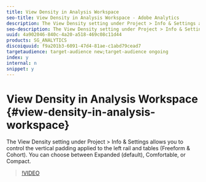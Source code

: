 ```yaml
---
title: View Density in Analysis Workspace
seo-title: View Density in Analysis Workspace - Adobe Analytics
description: The View Density setting under Project > Info & Settings allows you to control the vertical padding applied to the left rail and tables (Freeform & Cohort). You can choose between Expanded (default), Comfortable, or Compact.
seo-description: The View Density setting under Project > Info & Settings allows you to control the vertical padding applied to the left rail and tables (Freeform & Cohort). You can choose between Expanded (default), Comfortable, or Compact. - Adobe Analytics
uuid: 4a902046-840c-4a20-a518-469c08c11d44
products: SG_ANALYTICS
discoiquuid: f9a201b3-6091-47d4-81ae-c1abd79cead7
targetaudience: target-audience new;target-audience ongoing
index: y
internal: n
snippet: y
---
```


# View Density in Analysis Workspace {#view-density-in-analysis-workspace}

The View Density setting under Project > Info & Settings allows you to control the vertical padding applied to the left rail and tables (Freeform & Cohort). You can choose between Expanded (default), Comfortable, or Compact.

>[!VIDEO](https://video.tv.adobe.com/v/25963/?quality=12)